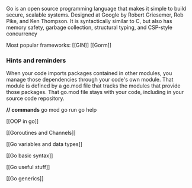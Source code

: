 Go is an open source programming language that makes it simple to build secure, scalable systems. Designed at Google by Robert Griesemer, Rob Pike, and Ken Thompson. It is syntactically similar to C, but also has memory safety, garbage collection, structural typing, and CSP-style concurrency

Most popular frameworks:
[[GIN]]
[[Gorm]]

### Hints and reminders
When your code imports packages contained in other modules, you manage those dependencies through your code's own module. That module is defined by a go.mod file that tracks the modules that provide those packages. That go.mod file stays with your code, including in your source code repository.

**// commands**
go mod
go run
go help

[[OOP in go]]

[[Goroutines and Channels]]

[[Go variables and data types]]

[[Go basic syntax]]

[[Go useful stuff]]

[[Go generics]]